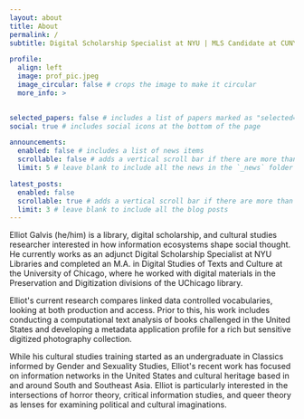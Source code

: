 ```yaml
---
layout: about
title: About
permalink: /
subtitle: Digital Scholarship Specialist at NYU | MLS Candidate at CUNY

profile:
  align: left
  image: prof_pic.jpeg
  image_circular: false # crops the image to make it circular
  more_info: >
    

selected_papers: false # includes a list of papers marked as "selected={true}"
social: true # includes social icons at the bottom of the page

announcements:
  enabled: false # includes a list of news items
  scrollable: false # adds a vertical scroll bar if there are more than 3 news items
  limit: 5 # leave blank to include all the news in the `_news` folder

latest_posts:
  enabled: false
  scrollable: true # adds a vertical scroll bar if there are more than 3 new posts items
  limit: 3 # leave blank to include all the blog posts
---
```


Elliot Galvis (he/him) is a library, digital scholarship, and cultural studies researcher interested in how information ecosystems shape social thought. He currently works as an adjunct Digital Scholarship Specialist at NYU Libraries and completed an M.A. in Digital Studies of Texts and Culture at the University of Chicago, where he worked with digital materials in the Preservation and Digitization divisions of the UChicago library. 

Elliot's current research compares linked data controlled vocabularies, looking at both production and access. Prior to this, his work includes conducting a computational text analysis of books challenged in the United States and developing a metadata application profile for a rich but sensitive digitized photography collection. 

While his cultural studies training started as an undergraduate in Classics informed by Gender and Sexuality Studies, Elliot's recent work has focused on information networks in the United States and cultural heritage based in and around South and Southeast Asia. Elliot is particularly interested in the intersections of horror theory, critical information studies, and queer theory as lenses for examining political and cultural imaginations.